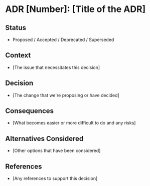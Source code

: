 # ADR [Number]: [Title of the ADR]

## Status
- Proposed / Accepted / Deprecated / Superseded

## Context
- [The issue that necessitates this decision]

## Decision
- [The change that we're proposing or have decided]

## Consequences
- [What becomes easier or more difficult to do and any risks]

## Alternatives Considered
- [Other options that have been considered]

## References
- [Any references to support this decision]
